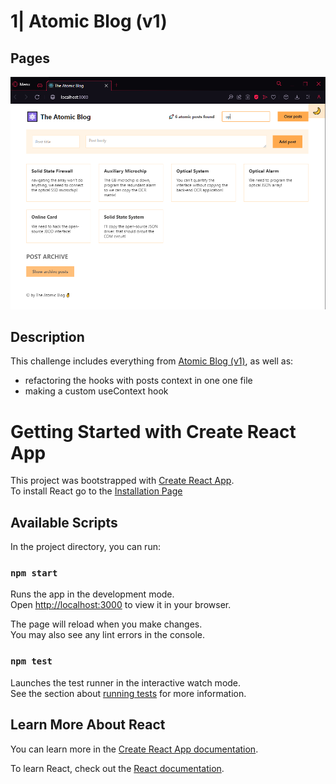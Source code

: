 # 1| Atomic Blog (v1)

## Pages

![Atomic Blog](atomic-blog.png)

## Description

This challenge includes everything from [Atomic Blog (v1)](../v1), as well as:

- refactoring the hooks with posts context in one one file
- making a custom useContext hook

# Getting Started with Create React App

This project was bootstrapped with [Create React App](https://github.com/facebook/create-react-app).\
To install React go to the [Installation Page](https://react.dev/learn/installation)

## Available Scripts

In the project directory, you can run:

### `npm start`

Runs the app in the development mode.\
Open [http://localhost:3000](http://localhost:3000) to view it in your browser.

The page will reload when you make changes.\
You may also see any lint errors in the console.

### `npm test`

Launches the test runner in the interactive watch mode.\
See the section about [running tests](https://facebook.github.io/create-react-app/docs/running-tests) for more information.

## Learn More About React

You can learn more in the [Create React App documentation](https://facebook.github.io/create-react-app/docs/getting-started).

To learn React, check out the [React documentation](https://reactjs.org/).

